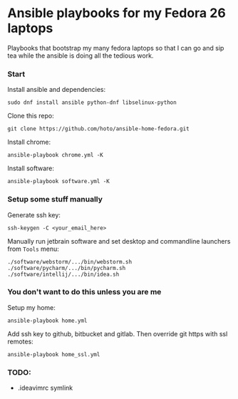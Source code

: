 # Ansible playbooks for my Fedora 26 laptops
Playbooks that bootstrap my many fedora laptops so that I can go and sip tea while the ansible is doing all the tedious work.

### Start
Install ansible and dependencies:

    sudo dnf install ansible python-dnf libselinux-python

Clone this repo:

    git clone https://github.com/hoto/ansible-home-fedora.git

Install chrome:

    ansible-playbook chrome.yml -K

Install software:

    ansible-playbook software.yml -K

### Setup some stuff manually
Generate ssh key:

    ssh-keygen -C <your_email_here>
    
Manually run jetbrain software and set desktop and commandline launchers from `Tools` menu:

    ./software/webstorm/.../bin/webstorm.sh
    ./software/pycharm/.../bin/pycharm.sh
    ./software/intellij/.../bin/idea.sh

### You don't want to do this unless you are me
Setup my home:

    ansible-playbook home.yml
        
Add ssh key to github, bitbucket and gitlab.
Then override git https with ssl remotes:

    ansible-playbook home_ssl.yml

### TODO:
- .ideavimrc symlink

